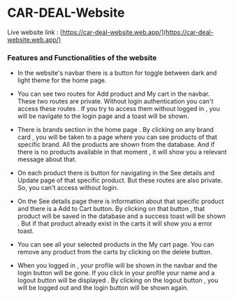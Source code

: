 # CAR-DEAL-Website

Live website link : [https://car-deal-website.web.app/](https://car-deal-website.web.app/)

### Features and Functionalities of the website 

- In the website's navbar there is a button for toggle between dark and light theme for the home page.

- You can see two routes for Add product and My cart in the navbar. These two routes are private. Without login authentication you can't access these routes . If you try to access them without logged in , you will be navigate to the login page and a toast will be shown.

- There is brands section in the home page . By clicking on any brand card , you will be taken to a page where you can see products of that specific brand. All the products are shown from the database.  And if there is no products available in that moment , it will show you a relevant message about that.

- On each product there is button for navigating in the See details and Update page of that specific product. But these routes are also private. So, you can't access without login.

- On the See details page there is information about that specific product and there is a Add to Cart button. By clicking on that button , that product will be saved in the database and a success toast will be shown . But if that product already exist in the carts it will show you a error toast.

- You can see all your selected products in the My cart page. You can remove any product from the carts by clicking on the delete button.

- When you logged in , your profile will be shown in the navbar and the login button will be gone. If you click in your profile your name and a logout button will be displayed . By clicking on the logout button , you will be logged out and the login button will be shown again.
